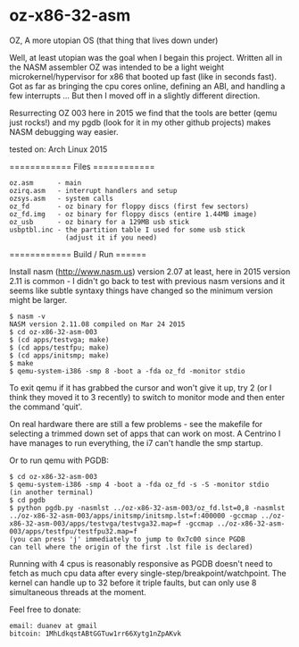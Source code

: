 oz-x86-32-asm
=============

OZ, A more utopian OS (that thing that lives down under)

Well, at least utopian was the goal when I begain this project.
Written all in the NASM assembler OZ was intended to be a light weight
microkernel/hypervisor for x86 that booted up fast (like in seconds fast).
Got as far as bringing the cpu cores online, defining an ABI, and handling
a few interrupts ...  But then I moved off in a slightly different direction.

Resurrecting OZ 003 here in 2015 we find that the tools are better (qemu just
rocks!) and my pgdb (look for it in my other github projects) makes NASM
debugging way easier.


tested on: Arch Linux 2015


============ Files ============

    oz.asm      - main
    ozirq.asm   - interrupt handlers and setup
    ozsys.asm   - system calls
    oz_fd       - oz binary for floppy discs (first few sectors)
    oz_fd.img   - oz binary for floppy discs (entire 1.44MB image)
    oz_usb      - oz binary for a 129MB usb stick
    usbptbl.inc - the partition table I used for some usb stick
                  (adjust it if you need)

============ Build / Run ======

Install nasm (http://www.nasm.us) version 2.07 at least,
here in 2015 version 2.11 is common - I didn't go back to test with
previous nasm versions and it seems like subtle syntaxy things have
changed so the minimum version might be larger.

    $ nasm -v
    NASM version 2.11.08 compiled on Mar 24 2015
    $ cd oz-x86-32-asm-003
    $ (cd apps/testvga; make)
    $ (cd apps/testfpu; make)
    $ (cd apps/initsmp; make)
    $ make
    $ qemu-system-i386 -smp 8 -boot a -fda oz_fd -monitor stdio

To exit qemu if it has grabbed the cursor and won't give it up,
try <ctrl><alt>2 (or I think they moved it to <ctrl><alt>3 recently)
to switch to monitor mode and then enter the command 'quit'.

On real hardware there are still a few problems - see the makefile for
selecting a trimmed down set of apps that can work on most.  A Centrino
I have manages to run everything, the i7 can't handle the smp startup.

Or to run qemu with PGDB:

    $ cd oz-x86-32-asm-003
    $ qemu-system-i386 -smp 4 -boot a -fda oz_fd -s -S -monitor stdio
    (in another terminal)
    $ cd pgdb
    $ python pgdb.py -nasmlst ../oz-x86-32-asm-003/oz_fd.lst=0,8 -nasmlst ../oz-x86-32-asm-003/apps/initsmp/initsmp.lst=f:400000 -gccmap ../oz-x86-32-asm-003/apps/testvga/testvga32.map=f -gccmap ../oz-x86-32-asm-003/apps/testfpu/testfpu32.map=f
    (you can press 'j' immediately to jump to 0x7c00 since PGDB
    can tell where the origin of the first .lst file is declared)

Running with 4 cpus is reasonably responsive as PGDB doesn't need to fetch
as much cpu data after every single-step/breakpoint/watchpoint.  The kernel
can handle up to 32 before it triple faults, but can only use 8 simultaneous
threads at the moment.




Feel free to donate:

    email: duanev at gmail
    bitcoin: 1MhLdkqstABtGGTuw1rr66Xytg1nZpAKvk

